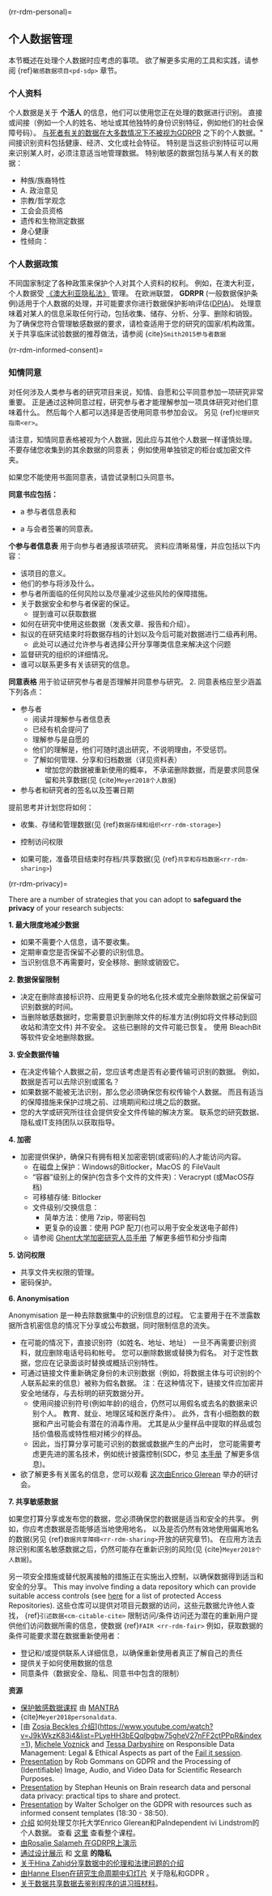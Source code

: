 (rr-rdm-personal)=

## 个人数据管理
本节概述在处理个人数据时应考虑的事项。 欲了解更多实用的工具和实践，请参阅 {ref}`敏感数据项目<pd-sdp>` 章节。

### 个人资料

个人数据是关于 **个活人** 的信息，他们可以使用您正在处理的数据进行识别。 直接或间接（例如一个人的姓名、地址或其他独特的身份识别特征，例如他们的社会保障号码）。 [与死者有关的数据在大多数情况下不被视为GDRPR](https://gdpr.eu/eu-gdpr-personal-data/) 之下的个人数据。" 间接识别资料包括健康、经济、文化或社会特征。 特别是当这些识别特征可以用来识别某人时，必须注意适当地管理数据。 特别敏感的数据包括与某人有关的数据：
* 种族/族裔特性
* A. 政治意见
* 宗教/哲学观念
* 工会会员资格
* 遗传和生物测定数据
* 身心健康
* 性倾向：

### 个人数据政策
不同国家制定了各种政策来保护个人对其个人资料的权利。 例如，在澳大利亚，个人数据受 [《澳大利亚隐私法》](https://www.oaic.gov.au/privacy/the-privacy-act/) 管理。 在欧洲联盟， **GDRPR** (一般数据保护条例)适用于个人数据的处理，并可能要求你进行数据保护影响评估([DPIA](https://youtu.be/YRiCb3unz3g?t=988))。 处理意味着对某人的信息采取任何行动，包括收集、储存、分析、分享、删除和销毁。 为了确保您符合管理敏感数据的要求，请检查适用于您的研究的国家/机构政策。 关于共享临床试验数据的推荐做法，请参阅 {cite}`Smith2015参与者数据`


(rr-rdm-informed-consent)=

### 知情同意

对任何涉及人类参与者的研究项目来说，知情、自愿和公平同意参加一项研究非常重要。 正是通过这种同意过程，研究参与者才能理解参加一项具体研究对他们意味着什么。 然后每个人都可以选择是否使用同意书参加会议。 另见 {ref}`伦理研究指南<er>`。

请注意，知情同意表格被视为个人数据，因此应与其他个人数据一样谨慎处理。 不要存储您收集到的其余数据的同意表； 例如使用单独锁定的柜台或加密文件夹。

如果您不能使用书面同意表，请尝试录制口头同意书。

**同意书应包括：**

* a 参与者信息表和

* a 与会者签署的同意表。

**个参与者信息表** 用于向参与者通报该项研究。 资料应清晰易懂，并应包括以下内容：
* 该项目的意义。
* 他们的参与将涉及什么。
* 参与者所面临的任何风险以及尽量减少这些风险的保障措施。
* 关于数据安全和参与者保密的保证。
   * 提到谁可以获取数据
* 如何在研究中使用这些数据（发表文章、报告和介绍）。
* 拟议的在研究结束时将数据存档的计划以及今后可能对数据进行二级再利用。
    * 此处可以通过允许参与者选择公开分享哪类信息来解决这个问题
* 监督研究的组织的详细情况。
* 谁可以联系更多有关该研究的信息。

**同意表格** 用于验证研究参与者是否理解并同意参与研究。 2. 同意表格应至少涵盖下列各点：
* 参与者
    * 阅读并理解参与者信息表
    * 已经有机会提问了
    * 理解参与是自愿的
    * 他们的理解是，他们可随时退出研究，不说明理由，不受惩罚。
    * 了解如何管理、分享和归档数据（详见资料表）
       * 增加您的数据被重新使用的概率， 不承诺删除数据，而是要求同意保留和共享数据(见 {cite}`Meyer2018个人数据`)
* 参与者和研究者的签名以及签署日期

提前思考并计划您将如何：

* 收集、存储和管理数据(见 {ref}`数据存储和组织<rr-rdm-storage>`)

* 控制访问权限

* 如果可能，准备项目结束时存档/共享数据(见 {ref}`共享和存档数据<rr-rdm-sharing>`)


(rr-rdm-privacy)=

There are a number of strategies that you can adopt to **safeguard the privacy** of your research subjects:

**1. 最大限度地减少数据**

* 如果不需要个人信息，请不要收集。
* 定期审查您是否保留不必要的识别信息。
* 当识别信息不再需要时，安全移除、删除或销毁它。

**2. 数据保留限制**
* 决定在删除直接标识符、应用更复杂的地名化技术或完全删除数据之前保留可识别数据的时间。
* 当删除敏感数据时，您需要意识到删除文件的标准方法(例如将文件移动到回收站和清空文件) 并不安全。 这些已删除的文件可能已恢复。 使用 BleachBit 等软件安全地删除数据。

**3. 安全数据传输**
* 在决定传输个人数据之前，您应该考虑是否有必要传输可识别的数据。 例如，数据是否可以去除识别或匿名？
* 如果数据不能被无法识别，那么您必须确保您有权传输个人数据。 而且有适当的保障措施来保护过境之前、过境期间和过境之后的数据。
* 您的大学或研究所往往会提供安全文件传输的解决方案。 联系您的研究数据、隐私或IT支持团队以获取指导。

**4. 加密**
* 加密提供保护，确保只有拥有相关加密密钥(或密码)的人才能访问内容。
    * 在磁盘上保护：Windows的Bitlocker，MacOS 的 FileVault
    * “容器”级别上的保护(包含多个文件的文件夹)：Veracrypt (或MacOS存档)
    * 可移植存储: Bitlocker
    * 文件级别/交换信息：
      * 简单方法：使用 7zip，带密码包
      * 更复杂的设置：使用 PGP 配刀(也可以用于安全发送电子邮件)
    * 请参阅 [Ghent大学加密研究人员手册](https://osf.io/nx8km/) 了解更多细节和分步指南

**5. 访问权限**
* 共享文件夹权限的管理。
* 密码保护。


**6. Anonymisation**

Anonymisation 是一种去除数据集中的识别信息的过程。 它主要用于在不泄露数据所含机密信息的情况下分享或公布数据，同时限制信息的流失。
* 在可能的情况下，直接识别符（如姓名、地址、地址） 一旦不再需要识别资料，就应删除电话号码和帐号。 您可以删除数据或替换为假名。 对于定性数据，您应在记录面谈时替换或概括识别特性。
* 可通过链接文件重新确定身份的未识别数据（例如，将数据主体与可识别的个人联系起来的信息）被称为假名数据。 注：在这种情况下，链接文件应加密并安全地储存，与去标明的研究数据分开。
  * 使用间接识别符号(例如年龄)的组合，仍然可以用假名或去名的数据来识别个人。 教育、就业、地理区域和医疗条件）。 此外，含有小细胞数的数据和产出可能会有潜在的消毒作用。 尤其是从少量样品中提取的样品或包括价值极高或特性相对稀少的样品。
   * 因此，当打算分享可能可识别的数据或数据产生的产出时， 您可能需要考虑更先进的匿名技术，例如统计披露控制(SDC，参见 [本手册](https://securedatagroup.org/sdc-handbook/) 了解更多信息)。
* 欲了解更多有关匿名的信息，您可以观看 [这次由Enrico Glerean](https://www.youtube.com/watch?v=ILXeA4fx3cI) 举办的研讨会。

**7. 共享敏感数据**

如果您打算分享或发布您的数据，您必须确保您的数据是适当和安全的共享。 例如，你应考虑数据是否能够适当地使用地名， 以及是否仍然有效地使用偏离地名的数据(另见 {ref}`数据共享障碍<rr-rdm-sharing>`开放的研究章节)。 在应用方法去除识别和匿名敏感数据之后，仍然可能存在重新识别的风险(见 {cite}`Meyer2018个人数据`)。

另一项安全措施或替代脱离接触的措施正在实施出入控制，以确保数据得到适当和安全的分享。 This may involve finding a data repository which can provide suitable access controls (see [here](https://osf.io/tvyxz/wiki/8.%20Approved%20Protected%20Access%20Repositories/) for a list of protected Access Repositories). 这些仓库可以提供对项目元数据的访问，这些元数据允许他人查找， {ref}`引述数据<cm-citable-cite>` 限制访问/条件访问还为潜在的重新用户提供他们访问数据所需的信息，使数据 {ref}`FAIR <rr-rdm-fair>` 例如，获取数据的条件可能要求潜在数据重新使用者：
  * 登记和/或提供联系人详细信息，以确保重新使用者真正了解自己的责任
  * 提供关于如何使用数据的信息
  * 同意条件（数据安全、隐私、同意书中包含的限制）

**资源**
* [保护敏感数据课程](https://mantra.edina.ac.uk/protectionrightsandaccess) 由 [MANTRA](https://mantra.edina.ac.uk)
* {cite}`Meyer2018personaldata`.
* [由 [Zosia Beckles 介绍](https://youtu.be/J9kWkzK83i4)](https://www.youtube.com/watch?v=J9kWkzK83i4&list=PLyeHH3bEQqIbgbw75gheV27nFF2ctPPpR&index=1), [Michele Voznick](https://youtu.be/w5v5d6r6irs) and [Tessa Darbyshire](https://youtu.be/jEFu1ykVI_I) on Responsible Data Management: Legal & Ethical Aspects as part of the [Fail it session](https://www.youtube.com/c/AI4ScientificDiscovery).
* [Presentation](https://www.youtube.com/watch?v=H2mv6q4WwOU&) by Rob Gommans on GDPR and the Processing of (Identifiable) Image, Audio, and Video Data for Scientific Research Purposes.
* [Presentation](https://youtu.be/_3bufely0c0) by Stephan Heunis on Brain research data and personal data privacy: practical tips to share and protect.
* [Presentation](https://youtu.be/eAKhI0qde2w?t=1104) by Walter Scholger on the GDPR with resources such as informed consent templates (18:30 - 38:50).
* [介绍](https://www.youtube.com/watch?v=PSe2V1KTQ8w&) 如何处理艾尔托大学Enrico Glerean和PaIndependent ivi Lindstrom的个人数据。 查看 [这里](https://www.aalto.fi/en/services/rdm-training) 查看整个课程。
* [由Rosalie Salameh 在GDRPR上演示](https://www.youtube.com/watch?v=J457qBdQ3xo)
* [通过设计展示](https://vimeo.com/362161972) 和 [文章](https://www.smashingmagazine.com/2017/07/privacy-by-design-framework/) **的隐私**
* [关于Hina Zahid分享数据中的伦理和法律问题的介绍](https://www.youtube.com/watch?v=2WebuDlzEIw&list=PLG87Imnep1Sln3F69_kBROUrIbT5iderf&index=2)
* [由Hanne Elsen在研究生命周期中幻灯片](https://osf.io/5xhya/) 关于隐私和GDPR 。
* [关于数据共享数据去鉴别程序的讲习班材料](https://osf.io/em3da/)。
